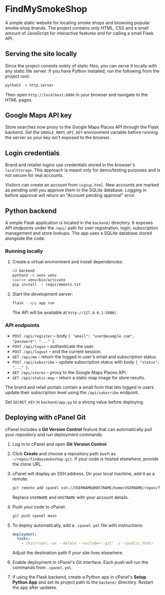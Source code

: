 # FindMySmokeShop

A simple static website for locating smoke shops and browsing popular smoke‑shop brands. The project contains only HTML, CSS and a small amount of JavaScript for interactive features and for calling a small Flask API.

## Serving the site locally

Since the project consists solely of static files, you can serve it locally with any static file server. If you have Python installed, run the following from the project root:

```bash
python3 -m http.server
```

Then open `http://localhost:8000` in your browser and navigate to the HTML pages.

## Google Maps API key

Store searches now proxy to the Google Maps Places API through the Flask backend. Set the `GOOGLE_MAPS_API_KEY` environment variable before running the server so your key isn't exposed to the browser.

## Login credentials

Brand and retailer logins use credentials stored in the browser's
`localStorage`. This approach is meant only for demo/testing purposes and is
not secure for real accounts.

Visitors can create an account from `signup.html`. New accounts are marked as
pending until you approve them in the SQLite database. Logging in before
approval will return an "Account pending approval" error.



## Python backend

A simple Flask application is located in the `backend/` directory. It exposes
API endpoints under the `/api/` path for user registration, login,
subscription management and store lookups. The app uses a SQLite database
stored alongside the code.

### Running locally

1. Create a virtual environment and install dependencies:

   ```bash
   cd backend
   python3 -m venv venv
   source venv/bin/activate
   pip install -r requirements.txt
   ```

2. Start the development server:

   ```bash
   flask --app app run
   ```

   The API will be available at `http://127.0.0.1:5000/`.

### API endpoints

- `POST /api/register` – body `{ "email": "user@example.com", "password": "..." }`.
- `POST /api/login` – authenticate the user.
- `POST /api/logout` – end the current session.
- `GET /api/me` – return the logged in user's email and subscription status.
- `POST /api/subscribe` – update subscription status with body `{ "status": "..." }`.
- `GET /api/stores` – proxy to the Google Maps Places API.
- `GET /api/static-map` – return a static map image for store results.

The brand and retail portals contain a small form that lets logged in users
update their subscription level using the `/api/subscribe` endpoint.

Set `SECRET_KEY` in `backend/app.py` to a strong value before deploying.

## Deploying with cPanel Git

cPanel includes a **Git Version Control** feature that can automatically pull your repository and run deployment commands.

1. Log in to cPanel and open **Git Version Control**.
2. Click **Create** and choose a repository path such as `~/repos/findmysmokeshop.git`. If your code is hosted elsewhere, provide the clone URL.
3. cPanel will display an SSH address. On your local machine, add it as a remote:

   ```bash
   git remote add cpanel ssh://USERNAME@HOSTNAME/home/USERNAME/repos/findmysmokeshop.git
   ```

   Replace `USERNAME` and `HOSTNAME` with your account details.

4. Push your code to cPanel:

   ```bash
   git push cpanel main
   ```

5. To deploy automatically, add a `.cpanel.yml` file with instructions:

   ```yaml
   deployment:
     tasks:
       - /bin/rsync -av --delete --exclude='.git' ./ ~/public_html/
   ```

   Adjust the destination path if your site lives elsewhere.

6. Enable deployment in cPanel's Git interface. Each push will run the commands from `.cpanel.yml`.

7. If using the Flask backend, create a Python app in cPanel's **Setup Python App** and set its project path to the `backend/` directory. Restart the app after updates.

